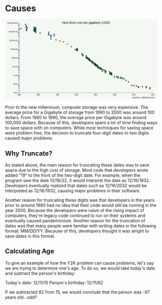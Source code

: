 # Causes

![](/images/cost_per_gig.png?raw=true "New Story")

Prior to the new millennium, computer storage was very expensive. The average price for a Gigabyte of storage from 1990 to 2000 was around 100 dollars. From 1980 to 1990, the average price per Gigabyte was around 100,000 dollars. Because of this, developers spent a lot of time finding ways to save space with on computers. While most techniques for saving space were problem free, the decision to truncate four-digit dates to two digits caused major problems. 

## Why Truncate?

As stated above, the main reason for truncating these dates was to save space due to the high cost of storage. Most code that developers wrote added "19" to the front of the two-digit date. For example, when the program saw the date 12/16/32, it would interpret the date as 12/16/1932. Developers eventually realized that dates such as 12/16/2032 would be interpreted as 12/16/1932, causing major problems in their software. 

Another reason for truncating these digits was that developers in the years prior to around 1980 had no idea that their code would still be running in the year 2000. Because the developers were naive of the rising impact of computers, they're legacy code continued to run on their systems and eventually caused pandemonium. Another reason for the truncation of dates was that many people were familiar with writing dates in the following format: MM/DD/YY. Because of this, developers thought it was alright to save dates in this format. 

## Calculating Age

To give an example of how the Y2K problem can cause problems, let's say we are trying to determine one's age. To do so, we would take today's date and subtract the person's birthday:

Today's date: 12/11/15
Person's birthday: 12/11/82

If we subtracted 82 from 15, we would conclude that the person was -67 years old...odd?